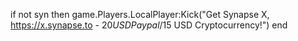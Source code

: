 if not syn then
    game.Players.LocalPlayer:Kick("Get Synapse X, https://x.synapse.to - $20 USD Paypal/$15 USD Cryptocurrency!")
end

